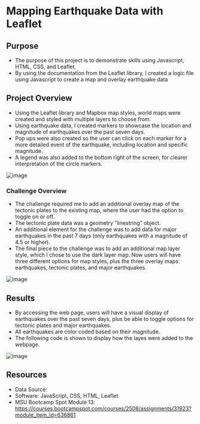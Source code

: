 # Mapping Earthquake Data with Leaflet

## Purpose
- The purpose of this project is to demonstrate skills using Javascript, HTML, CSS, and Leaflet. 
- By using the documentation from the Leaflet library, I created a logic file using Javascript to create a map and overlay earthquake data

## Project Overview
- Using the Leaflet library and Mapbox map styles, world maps were created and styled with multiple layers to choose from. 
- Using earthquake data, I created markers to showcase the location and magnitude of earthquakes over the past seven days. 
- Pop ups were also created so the user can click on each marker for a more detailed event of the earthquake, including location and specific magnitude. 
- A legend was also added to the bottom right of the screen, for clearer interpretation of the circle markers. 

![image](https://user-images.githubusercontent.com/104038813/187976380-860bc4b2-fd32-4e82-9d1f-759a9abe52b9.png)


### Challenge Overview
- The challenge required me to add an additional overlay map of the tectonic plates to the existing map, where the user had the option to toggle on or off.
- The tectonic plate data was a geometry "linestring" object. 
- An additional element for the challenge was to add data for major earthquakes in the past 7 days (only earthquakes with a magnitude of 4.5 or higher). 
- The final piece to the challenge was to add an additional map layer style, which I chose to use the dark layer map. Now users will have three different options for map styles, plus the three overlay maps: earthquakes, tectonic plates, and major earthquakes. 

![image](https://user-images.githubusercontent.com/104038813/187977305-045ecd32-1e50-42d2-8d2c-36cb4cb8a961.png)

## Results
- By accessing the web page, users will have a visual display of earthquakes over the past seven days, plus be able to toggle options for tectonic plates and major earthquakes. 
- All earthquakes are color coded based on their magnitude. 
- The following code is shown to display how the layes were added to the webpage. 

![image](https://user-images.githubusercontent.com/104038813/187979121-a2cf824d-44ab-4966-b343-9ccb9e6bd611.png)




## Resources
- Data Source:
- Software:  JavaScript, CSS, HTML, Leaflet
- MSU Bootcamp Spot Module 13: https://courses.bootcampspot.com/courses/2508/assignments/31923?module_item_id=636861






